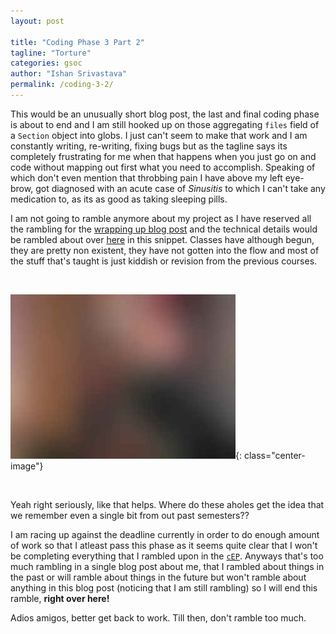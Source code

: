 ```yaml
---
layout: post

title: "Coding Phase 3 Part 2"
tagline: "Torture"
categories: gsoc
author: "Ishan Srivastava"
permalink: /coding-3-2/
---
```


This would be an unusually short blog post, the last and final coding phase is about to end
and I am still hooked up on those aggregating `files` field of a `Section` object into globs.
I just can't seem to make that work and I am constantly writing, re-writing, fixing bugs but
as the tagline says its completely frustrating for me when that happens when you just go on and
code without mapping out first what you need to accomplish. Speaking of which don't even mention that throbbing
pain I have above my left eye-brow, got diagnosed with an acute case of *Sinusitis* to which
I can't take any medication to, as its as good as taking sleeping pills.

I am not going to ramble anymore about my project as I have reserved all the rambling for the
[wrapping up blog post](https://dowhatucant.com/the-gsoc-experience/) and the technical details
would be rambled about over [here](https://bitbucket.org/snippets/ishanSrt/qedaoo/detailed-analysis-explanations-and-example) in this snippet.
Classes have although begun, they are pretty non existent, they have not gotten into the flow
and most of the stuff that's taught is just kiddish or revision from the previous courses.

<div>&nbsp;</div>

<img src="../assets/blurry_files/ramble.placeholder.jpg" alt="" data-echo="../assets/images/ramble.jpg">{: class="center-image"}

<div>&nbsp;</div>

Yeah
right seriously, like that helps. Where do these aholes get the idea that we remember even a single
bit from out past semesters??

I am racing up against the deadline currently in order to do enough
amount of work so that I atleast pass this phase as it seems quite clear that I won't be completing
everything that I rambled upon in the [`cEP`](). Anyways that's too much rambling in a single blog post
about me,
that I rambled about things in the past or will ramble about things in the future but won't ramble about
anything in this blog post (noticing that I am still rambling) so I will end this
ramble, **right over here!**

Adios amigos, better get back to work. Till then, don't ramble too much.
